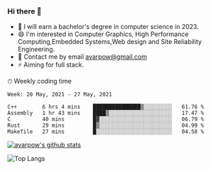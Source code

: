 ### Hi there 👋
<!--I have been a GitHub member for [![Years Badge](https://badges.pufler.dev/years/avarpow)](https://badges.pufler.dev)-->
- 🌱 I will earn a bachelor's degree in computer science in 2023.
- 😄 I'm interested in Computer Graphics, High Performance Computing,Embedded Systems,Web design and Site Reliability Engineering.
- 💬 Contact me by email avarpow@gmail.com
- ⚡ Aiming for full stack.

<!--💻 Coding Activity Logging

[![Commits Badge](https://badges.pufler.dev/commits/weekly/avarpow)](https://badges.pufler.dev)-->

⏱ Weekly coding time
<!--START_SECTION:waka-->
```text
Week: 20 May, 2021 - 27 May, 2021

C++        6 hrs 4 mins    ███████████████▒░░░░░░░░░   61.76 % 
Assembly   1 hr 43 mins    ████▒░░░░░░░░░░░░░░░░░░░░   17.47 % 
C          40 mins         █▓░░░░░░░░░░░░░░░░░░░░░░░   06.79 % 
Rust       29 mins         █▒░░░░░░░░░░░░░░░░░░░░░░░   04.99 % 
Makefile   27 mins         █░░░░░░░░░░░░░░░░░░░░░░░░   04.58 % 
```
<!--END_SECTION:waka-->

[![avarpow's github stats](https://github-readme-stats.vercel.app/api?username=avarpow&count_private=true&show_icons=true&hide=issues&hide_border=true)](https://github.com/anuraghazra/github-readme-stats)

![Top Langs](https://github-readme-stats.vercel.app/api/top-langs/?username=avarpow&layout=compact&hide_border=true) 
<!--[![avarpow's wakatime stats](https://github-readme-stats.vercel.app/api/wakatime?username=avarpow)](https://github.com/anuraghazra/github-readme-stats)-->
